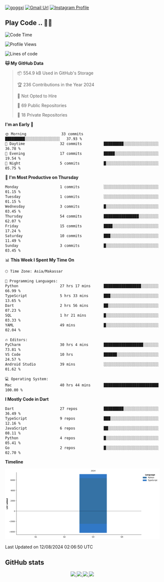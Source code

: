 [![goggxi](https://img.shields.io/badge/Portofolio-Goggxi-orange)](https://goggxi.github.io)
[![Gmail Url](https://img.shields.io/twitter/url?label=Goggxi@gmail.com&logo=gmail&style=social&url=http%3A%2F%2Fmailto%3Acontact.Goggxi@gmail.com)](mailto:Goggxi@gmail.com) [![Instagram Profile](https://img.shields.io/twitter/url?label=moh_rifkan&logo=instagram&style=social&url=https://www.instagram.com/moh_rifkan/)](https://www.instagram.com/moh_rifkan/)

## Play Code .. 💬🚀

<!-- [![Moh Rifkan GitHub stats](https://github-readme-stats.vercel.app/api?username=goggxi&count_private=true&show_icons=true&theme=dracula&custom_title=Goggxi%20Statistic%20🚀)](https://github.com/goggxi/goggxi)

[![Top Langs](https://github-readme-stats.vercel.app/api/top-langs/?username=goggxi&langs_count=8&layout=compact&show_icons=true&theme=dracula)](https://github.com/goggxi/goggxi) -->

<!--START_SECTION:waka-->
![Code Time](http://img.shields.io/badge/Code%20Time-3%2C127%20hrs%2040%20mins-blue)

![Profile Views](http://img.shields.io/badge/Profile%20Views-7-blue)

![Lines of code](https://img.shields.io/badge/From%20Hello%20World%20I%27ve%20Written-7.1%20thousand%20lines%20of%20code-blue)

**🐱 My GitHub Data** 

> 📦 554.9 kB Used in GitHub's Storage 
 > 
> 🏆 236 Contributions in the Year 2024
 > 
> 🚫 Not Opted to Hire
 > 
> 📜 69 Public Repositories 
 > 
> 🔑 18 Private Repositories 
 > 
**I'm an Early 🐤** 

```text
🌞 Morning                33 commits          █████████░░░░░░░░░░░░░░░░   37.93 % 
🌆 Daytime                32 commits          █████████░░░░░░░░░░░░░░░░   36.78 % 
🌃 Evening                17 commits          █████░░░░░░░░░░░░░░░░░░░░   19.54 % 
🌙 Night                  5 commits           █░░░░░░░░░░░░░░░░░░░░░░░░   05.75 % 
```
📅 **I'm Most Productive on Thursday** 

```text
Monday                   1 commits           ░░░░░░░░░░░░░░░░░░░░░░░░░   01.15 % 
Tuesday                  1 commits           ░░░░░░░░░░░░░░░░░░░░░░░░░   01.15 % 
Wednesday                3 commits           █░░░░░░░░░░░░░░░░░░░░░░░░   03.45 % 
Thursday                 54 commits          ████████████████░░░░░░░░░   62.07 % 
Friday                   15 commits          ████░░░░░░░░░░░░░░░░░░░░░   17.24 % 
Saturday                 10 commits          ███░░░░░░░░░░░░░░░░░░░░░░   11.49 % 
Sunday                   3 commits           █░░░░░░░░░░░░░░░░░░░░░░░░   03.45 % 
```


📊 **This Week I Spent My Time On** 

```text
🕑︎ Time Zone: Asia/Makassar

💬 Programming Languages: 
Python                   27 hrs 17 mins      █████████████████░░░░░░░░   66.99 % 
TypeScript               5 hrs 33 mins       ███░░░░░░░░░░░░░░░░░░░░░░   13.65 % 
Dart                     2 hrs 56 mins       ██░░░░░░░░░░░░░░░░░░░░░░░   07.23 % 
SQL                      1 hr 21 mins        █░░░░░░░░░░░░░░░░░░░░░░░░   03.33 % 
YAML                     49 mins             █░░░░░░░░░░░░░░░░░░░░░░░░   02.04 % 

🔥 Editors: 
PyCharm                  30 hrs 4 mins       ██████████████████░░░░░░░   73.81 % 
VS Code                  10 hrs              ██████░░░░░░░░░░░░░░░░░░░   24.57 % 
Android Studio           39 mins             ░░░░░░░░░░░░░░░░░░░░░░░░░   01.62 % 

💻 Operating System: 
Mac                      40 hrs 44 mins      █████████████████████████   100.00 % 
```

**I Mostly Code in Dart** 

```text
Dart                     27 repos            █████████░░░░░░░░░░░░░░░░   36.49 % 
TypeScript               9 repos             ███░░░░░░░░░░░░░░░░░░░░░░   12.16 % 
JavaScript               6 repos             ██░░░░░░░░░░░░░░░░░░░░░░░   08.11 % 
Python                   4 repos             █░░░░░░░░░░░░░░░░░░░░░░░░   05.41 % 
Go                       2 repos             █░░░░░░░░░░░░░░░░░░░░░░░░   02.70 % 
```



**Timeline**

![Lines of Code chart](https://raw.githubusercontent.com/Goggxi/Goggxi/main/assets/bar_graph.png)


 Last Updated on 12/08/2024 02:06:50 UTC
<!--END_SECTION:waka-->

## GitHub stats

<p align="center">
  <a href="https://github.com/goggxi">
    <img src="http://github-profile-summary-cards.vercel.app/api/cards/profile-details?username=goggxi&theme=transparent" />
  </a>
  <a href="https://github.com/goggxi">
    <img src="https://github-readme-streak-stats.herokuapp.com/?user=goggxi&hide_border=true&card_width=338&theme=transparent" />
  </a>
  <a href="https://github.com/goggxi">
    <img src="http://github-profile-summary-cards.vercel.app/api/cards/stats?username=goggxi&theme=transparent" />
  </a>
  <a href="https://github.com/goggxi">
    <img src="https://github-readme-stats.vercel.app/api/top-langs/?username=goggxi&langs_count=10&exclude_repo=&hide=c,makefile,html,css,sass,nix,nunjucks,tsql,dockerfile,shell&card_width=699&hide_border=true&theme=transparent" />
  </a>
  <!-- <br/>
  <a href="https://github.com/goggxi">
    <img src="https://komarev.com/ghpvc/?username=goggxi&color=blue&style=flat" />
  </a> -->
</p>
